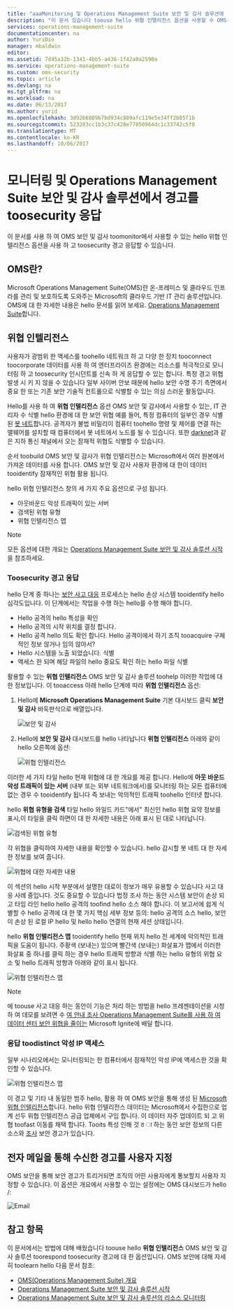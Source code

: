 ```yaml
---
title: "aaaMonitoring 및 Operations Management Suite 보안 및 감사 솔루션에 응답 중 tooSecurity 경고 | Microsoft Docs"
description: "이 문서 있습니다 toouse hello 위협 인텔리전스 옵션을 사용할 수 OMS 보안 및 감사 toomonitor 주며 toosecurity 경고에 응답 합니다."
services: operations-management-suite
documentationcenter: na
author: YuriDio
manager: mbaldwin
editor: 
ms.assetid: 7d45a32b-1341-4bb5-a436-1f42a8a2590a
ms.service: operations-management-suite
ms.custom: oms-security
ms.topic: article
ms.devlang: na
ms.tgt_pltfrm: na
ms.workload: na
ms.date: 06/13/2017
ms.author: yurid
ms.openlocfilehash: 3d92b6809b7bd934c889afc119e5e34ff2b85f1b
ms.sourcegitcommit: 523283cc1b3c37c428e77850964dc1c33742c5f0
ms.translationtype: MT
ms.contentlocale: ko-KR
ms.lasthandoff: 10/06/2017
---
```

# <a name="monitoring-and-responding-toosecurity-alerts-in-operations-management-suite-security-and-audit-solution"></a>모니터링 및 Operations Management Suite 보안 및 감사 솔루션에서 경고를 toosecurity 응답
이 문서를 사용 하 여 OMS 보안 및 감사 toomonitor에서 사용할 수 있는 hello 위협 인텔리전스 옵션을 사용 하 고 toosecurity 경고 응답할 수 있습니다.

## <a name="what-is-oms"></a>OMS란?
Microsoft Operations Management Suite(OMS)란 온-프레미스 및 클라우드 인프라를 관리 및 보호하도록 도와주는 Microsoft의 클라우드 기반 IT 관리 솔루션입니다. OMS에 대 한 자세한 내용은 hello 문서를 읽어 보세요. [Operations Management Suite](https://technet.microsoft.com/library/mt484091.aspx)합니다.

## <a name="threat-intelligence"></a>위협 인텔리전스
사용자가 광범위 한 액세스를 toohello 네트워크 하 고 다양 한 장치 tooconnect toocorporate 데이터를 사용 하 여 엔터프라이즈 환경에는 리소스를 적극적으로 모니터링 하 고 toosecurity 인시던트를 신속 하 게 응답할 수 있는 합니다. 특정 경고 위협 발생 시 키 지 않을 수 있습니다 일부 사이버 안보 때문에 hello 보안 수명 주기 측면에서 중요 한 또는 기존 보안 기술적 컨트롤으로 식별할 수 있는 의심 스러운 활동입니다. 

Hello를 사용 하 여 **위협 인텔리전스** 옵션 OMS 보안 및 감사에서 사용할 수 있는, IT 관리자 수 식별 hello 환경에 대 한 보안 위협 예를 들어, 특정 컴퓨터의 일부인 경우 식별 된 [ 봇 네트](https://www.microsoft.com/security/sir/story/default.aspx#!botnetsection)합니다. 공격자가 불법 비밀리이 컴퓨터 toohello 명령 및 제어를 연결 하는 맬웨어를 설치할 때 컴퓨터에서 봇 네트에서 노드를 될 수 있습니다. 또한 [darknet](https://www.microsoft.com/security/sir/story/default.aspx#!botnetsection_honeypots_darkents)과 같은 지하 통신 채널에서 오는 잠재적 위협도 식별할 수 있습니다. 

순서 toobuild OMS 보안 및 감사가 위협 인텔리전스는 Microsoft에서 여러 원본에서 가져온 데이터를 사용 합니다. OMS 보안 및 감사 사용자 환경에 대 한이 데이터 tooidentify 잠재적인 위협 활용 됩니다.

hello 위협 인텔리전스 창의 세 가지 주요 옵션으로 구성 됩니다.

* 아웃바운드 악성 트래픽이 있는 서버
* 검색된 위협 유형
* 위협 인텔리전스 맵

> [!NOTE]
> 모든 옵션에 대한 개요는 [Operations Management Suite 보안 및 감사 솔루션 시작](oms-security-getting-started.md)을 참조하세요.
> 
> 

### <a name="responding-toosecurity-alerts"></a>Toosecurity 경고 응답
hello 단계 중 하나는 [보안 사고 대응](https://technet.microsoft.com/library/cc512623.aspx) 프로세스는 hello 손상 시스템 tooidentify hello 심각도입니다. 이 단계에서는 작업을 수행 하는 hello를 수행 해야 합니다.

* Hello 공격의 hello 특성을 확인
* Hello 공격의 시작 위치를 결정 합니다.
* Hello 공격 hello 의도 확인 합니다. Hello 공격이에서 하기 조직 tooacquire 구체적인 정보 않거나 임의 않아서?
* Hello 시스템을 노출 되었습니다. 식별
* 액세스 한 되며 해당 파일의 hello 중요도 확인 하는 hello 파일 식별

활용할 수 있는 **위협 인텔리전스** OMS 보안 및 감사 솔루션 toohelp 이러한 작업에 대 한 정보입니다. 이 tooaccess 아래 hello 단계에 따라 **위협 인텔리전스** 옵션:

1. Hello에 **Microsoft Operations Management Suite** 기본 대시보드 클릭 **보안 및 감사** 바둑판식으로 배열입니다.
   
    ![보안 및 감사](./media/oms-security-responding-alerts/oms-security-responding-alerts-fig1.png)
2. Hello에 **보안 및 감사** 대시보드를 hello 나타납니다 **위협 인텔리전스** 아래와 같이 hello 오른쪽에 옵션:
   
    ![위협 인텔리전스](./media/oms-security-responding-alerts/oms-security-responding-alerts-fig2-ga.png)

이러한 세 가지 타일 hello 현재 위협에 대 한 개요를 제공 합니다. Hello에 **아웃 바운드 악성 트래픽이 있는 서버** (내부 또는 외부 네트워크에서)를 모니터링 하는 모든 컴퓨터에 없는 경우 수 tooidentify 됩니다 즉 보내는 악의적인 트래픽 toohello 인터넷 합니다. 

hello **위협 유형을 검색** 타일 hello 와일드 카드"에서" 최신인 hello 위협 요약 정보를 표시,이 타일을 클릭 하면이 대 한 자세한 내용은 아래 표시 된 대로 나타납니다.

![검색된 위협 유형](./media/oms-security-responding-alerts/oms-security-responding-alerts-fig3.png)

각 위협을 클릭하여 자세한 내용을 확인할 수 있습니다. hello 감시할 봇 네트 대 한 자세한 정보를 보여 줍니다.

![위협에 대한 자세한 내용](./media/oms-security-responding-alerts/oms-security-responding-alerts-fig4.png)

이 섹션의 hello 시작 부분에서 설명한 대로이 정보가 매우 유용할 수 있습니다 사고 대응 사례 중입니다. 것도 중요할 수 있습니다 법정 조사 하는 동안 시스템 보안이 손상 되 고 타임 라인 hello hello 공격의 toofind hello 소스 해야 합니다. 이 보고서에 쉽게 식별할 수 hello 공격에 대 한 몇 가지 핵심 세부 정보 등의: hello 공격의 소스 hello, 보안이 손상 된 로컬 IP hello 및 hello hello 연결의 현재 세션 상태입니다. 

hello **위협 인텔리전스 맵** tooidentify hello 현재 위치 hello 전 세계에 악의적인 트래픽을 도움이 됩니다. 주황색 (보내는) 있으며 빨간색 (보내는) 화살표가 맵에서 이러한 화살표 중 하나를 클릭 하는 경우 hello 트래픽 방향과 식별 하는 hello 유형의 위협 요소 및 hello 트래픽 방향과 아래와 같이 표시 됩니다.

![위협 인텔리전스 맵](./media/oms-security-responding-alerts/oms-security-responding-alerts-fig5.png)

> [!NOTE]
> 에 toouse 사고 대응 하는 동안이 기능은 처리 하는 방법을 hello 프레젠테이션을 시청 하 여 데모를 보려면 수 [여 안내 조사 Operations Management Suite를 사용 하 여 데이터 센터 보안 위협을 줄이는](https://myignite.microsoft.com/videos/5000) Microsoft Ignite에 배달 합니다.
> 

### <a name="responding-toodistinct-malicious-ip-accessed"></a>응답 toodistinct 악성 IP 액세스
일부 시나리오에서는 모니터링되는 한 컴퓨터에서 잠재적인 악성 IP에 액세스한 것을 확인할 수 있습니다.

![위협 인텔리전스 맵](./media/oms-security-responding-alerts/oms-security-responding-alerts-fig6.png)

이 경고 및 기타 내 동일한 범주 hello, 활용 하 여 OMS 보안을 통해 생성 된 [Microsoft 위협 인텔리전스](https://youtu.be/O4WtxgUrDc8)합니다. hello 위협 인텔리전스 데이터는 Microsoft에서 수집한으로 업계 선두 위협 인텔리전스 공급 업체에서 구입 합니다. 이 데이터 자주 업데이트 되 고 위협 toofast 이동를 채택 합니다. Tooits 특성 인해 것 ठ ा 하는 동안 보안 정보의 다른 소스와 [조사](https://blogs.technet.microsoft.com/msoms/2016/12/08/investigating-suspicious-activity-in-a-hybrid-cloud-with-oms-security/) 보안 경고가 있습니다. 

## <a name="customize-alerts-received-via-e-mail"></a>전자 메일을 통해 수신한 경고를 사용자 지정

OMS 보안을 통해 보안 경고가 트리거되면 조직의 어떤 사용자에게 통보할지 사용자 지정할 수 있습니다. 이 옵션은 개요에서 사용할 수 있는 설정에는 OMS 대시보드가 hello /:

![Email](./media/oms-security-responding-alerts/oms-security-responding-alerts-fig7.png)

## <a name="see-also"></a>참고 항목
이 문서에서는 방법에 대해 배웠습니다 toouse hello **위협 인텔리전스** OMS 보안 및 감사 솔루션 toorespond toosecurity 경고에 대 한 옵션입니다. OMS 보안에 대해 자세히 toolearn hello 다음 문서 참조:

* [OMS(Operations Management Suite) 개요](operations-management-suite-overview.md)
* [Operations Management Suite 보안 및 감사 솔루션 시작](oms-security-getting-started.md)
* [Operations Management Suite 보안 및 감사 솔루션의 리소스 모니터링](oms-security-monitoring-resources.md)

